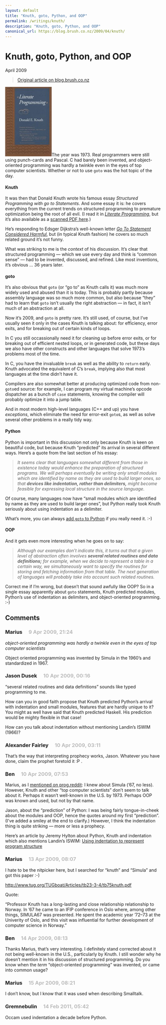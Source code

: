 ```yaml
---
layout: default
title: "Knuth, goto, Python, and OOP"
permalink: /writings/knuth/
description: "Knuth, goto, Python, and OOP"
canonical_url: https://blog.brush.co.nz/2009/04/knuth/
---
```

<h1>Knuth, goto, Python, and OOP</h1>
<p class="subtitle">April 2009</p>

> [Original article on blog.brush.co.nz](https://blog.brush.co.nz/2009/04/knuth/)


<p><a href="http://www.amazon.com/Literate-Programming-Center-Language-Information/dp/0937073806"><img style="width:auto" alt="Literate Programming by Donald Knuth" class="border right" height="224" src="/images/brushblog/2009_04_lp.jpg" width="150"/></a>The year was 1973. Real programmers were still using punch-cards and Pascal. C had barely been invented, and object-oriented programming was hardly a twinkle even in the eyes of top computer scientists. Whether or not to use <code>goto</code> was the hot topic of the day.</p>

<h4>Knuth</h4>

<p>It was then that Donald Knuth wrote his famous essay <i>Structured Programming with go to Statements</i>. And some essay it is: he covers everything from the current trends on structured programming to premature optimization being the root of all evil. (I read it in <a href="http://www.amazon.com/Literate-Programming-Center-Language-Information/dp/0937073806"><i>Literate Programming</i></a>, but it’s also available as a <a href="http://pplab.snu.ac.kr/courses/adv_pl05/papers/p261-knuth.pdf">scanned PDF here</a>.)</p>

<p>He’s responding to Edsger Dijkstra’s well-known letter <a href="http://ctp.di.fct.unl.pt/lei/lap/papers/e.w.%20dijkstra%20[1968]%20-%20go%20to%20statement%20considered%20harmful.pdf"><i>Go To Statement Considered Harmful</i></a>, but (in typical Knuth fashion) he covers so much related ground it’s not funny.</p>

<p>What was striking to me is the <i>context</i> of his discussion. It’s clear that structured programming — which we use every day and think is “common sense” — had to be invented, discussed, and refined. Like most inventions, it’s obvious … 36 years later.</p>

<h4>goto</h4>

<p>It’s also obvious that <code>goto</code> (or “go to” as Knuth calls it) was much more widely used and abused than it is today. This is probably partly because assembly language was so much more common, but also because “they” had to learn that <code>goto</code> isn’t usually the right abstraction — in fact, it isn’t much of an abstraction at all.</p>

<p>Now it’s 2009, and <code>goto</code> is pretty rare. It’s still used, of course, but I’ve usually seen it only in the cases Knuth is talking about: for efficiency, error exits, and for breaking out of certain kinds of loops.</p>

<p>In C you still occassionally need it for cleaning up before error exits, or for breaking out of efficient nested loops, or in generated code, but these days we also have other constructs and other languages that solve 1973’s problems most of the time.</p>

<p>In C, you have the invaluable <code>break</code> as well as the ability to <code>return</code> early. Knuth advocated the equivalent of C’s <code>break</code>, implying also that most languages at the time didn’t have it.</p>

<p>Compilers are also somewhat better at producing optimized code from non-<code>goto</code>ed source: for example, I can program my virtual machine’s opcode dispatcher as a bunch of <code>case</code> statements, knowing the compiler will probably optimize it into a jump table.</p>

<p>And in most modern high-level languages (C++ and up) you have <i>exceptions</i>, which eliminate the need for error-exit <code>goto</code>s, as well as solve several other problems in a really tidy way.</p>

<h4>Python</h4>

<p>Python is important in this discussion not only because Knuth is keen on beautiful code, but because Knuth “predicted” its arrival in several different ways. Here’s a quote from the last section of his essay:</p>

<blockquote>
<p><i>It seems clear that languages somewhat different from those in existence today would enhance the preparation of structured programs. We will perhaps eventually be writing only small modules which are identified by name as they are used to build larger ones, so that <b>devices like indentation, rather than delimiters,</b> might become feasible for expressing local structure in the source language.</i></p>

</blockquote>

<p>Of course, many languages now have “small modules which are identified by name as they are used to build larger ones”, but Python really took Knuth seriously about using indentation as a delimiter.</p>

<p>What’s more, you can always <a href="http://entrian.com/goto/">add <code>goto</code> to Python</a> if you really need it. :-)</p>

<h4>OOP</h4>

<p>And it gets even more interesting when he goes on to say:</p>

<blockquote>
<p><i>Although our examples don’t indicate this, it turns out that a given level of abstraction often involves <b>several related routines and data definitions;</b> for example, when we decide to represent a table in a certain way, we simultaneously want to specify the routines for storing and fetching information from that table. The next generation of languages will probably take into account such related routines.</i></p>

</blockquote>

<p>Correct me if I’m wrong, but doesn’t that sound awfully like OOP? So in a single essay apparently about <code>goto</code> statements, Knuth predicted modules, Python’s use of indentation as delimiters, and object-oriented programming. :-)</p>



<h2>Comments</h2>

<h3>Marius <span style="padding-left: 1em; color: #bbb;">9 Apr 2009, 21:24</span></h3>

<p><em>object-oriented programming was hardly a twinkle even in the eyes of top computer scientists</em></p>

<p>Object oriented programming was invented by Simula in the 1960’s and standardized in 1967.</p>

<h3>Jason Dusek <span style="padding-left: 1em; color: #bbb;">10 Apr 2009, 00:16</span></h3>

<p>“several related routines and data definitions” sounds like typed programming to me.</p>

<p>How can you in good faith propose that Knuth predicted Python’s arrival with indentation and small modules, features that are hardly unique to it? You might as well have said that Knuth predicted Haskell. His prediction would be mighty flexible in that case!</p>

<p>How can you talk about indentation without mentioning Landin’s ISWIM (1966)?</p>

<h3>Alexander Fairley <span style="padding-left: 1em; color: #bbb;">10 Apr 2009, 03:11</span></h3>

<p>That’s the way that interpreting prophecy works, Jason. Whatever you have done, claim the prophet foretold it :P .</p>

<h3>Ben <span style="padding-left: 1em; color: #bbb;">10 Apr 2009, 07:53</span></h3>

<p>Marius, as I <a href="http://www.reddit.com/r/programming/comments/8b5uu/knuth_goto_python_and_oop/c08rbdo" rel="nofollow">mentioned on prog.reddit</a>: I knew about Simula (’67, no less). However, Knuth and other “top computer scientists” don’t seem to talk about it. Perhaps it wasn’t well-known in the U.S. by 1973. Perhaps OOP was known and used, but not by that name.</p>

<p>Jason, about the “prediction” of Python: I was being fairly tongue-in-cheek about the modules and OOP, hence the quotes around my first “prediction”. (I’ve added a smiley at the end to clarify.) However, I think the indentation thing is quite striking — more or less a prophecy.</p>

<p>Here’s an article by Jeremy Hylton about Python, Knuth and indentation which also mentions Landin’s ISWIM: <a href="http://jeremyhylton.blogspot.com/2006/06/using-indentation-to-represent-program.html" rel="nofollow">Using indentation to represent program structure</a></p>

<h3>Marius <span style="padding-left: 1em; color: #bbb;">13 Apr 2009, 08:07</span></h3>

<p>I hate to be the nitpicker here, but I searched for “knuth” and “Simula” and got this paper :-)</p>

<p><a href="http://www.tug.org/TUGboat/Articles/tb23-3-4/tb75knuth.pdf" rel="nofollow">http://www.tug.org/TUGboat/Articles/tb23-3-4/tb75knuth.pdf</a></p>

<p>Quote:</p>

<p>“Professor Knuth has a long-lasting and close relationship relationship to Norway. In ’67 he came to an IFIP
conference in Oslo where, among other things, SIMULA67
was presented. He spent the academic year
’72–73 at the Univerity of Oslo, and this visit was
influential for further development of computer science
in Norway.”</p>

<h3>Ben <span style="padding-left: 1em; color: #bbb;">14 Apr 2009, 08:13</span></h3>

<p>Thanks Marius, that’s very interesting. I definitely stand corrected about it not being well-known in the U.S., particularly by Knuth. I still wonder why he doesn’t mention it in his discussion of structured programming. Do you know when the <em>term</em> “object-oriented programming” was invented, or came into common usage?</p>

<h3>Marius <span style="padding-left: 1em; color: #bbb;">15 Apr 2009, 08:21</span></h3>

<p>I don’t know, but I know that it was used when describing Smalltalk.</p>

<h3>Gremnebulin <span style="padding-left: 1em; color: #bbb;">14 Feb 2011, 05:42</span></h3>

<p>Occam used indentation a decade before Python.</p>

